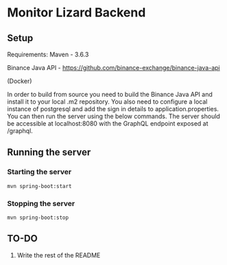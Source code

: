 # Monitor Lizard Backend

## Setup
Requirements:
Maven - 3.6.3

Binance Java API - https://github.com/binance-exchange/binance-java-api

(Docker)

In order to build from source you need to build the Binance Java API and install it to your local .m2 repository.
You also need to configure a local instance of postgresql and add the sign in details to application.properties.
You can then run the server using the below commands. 
The server should be accessible at localhost:8080 with the GraphQL endpoint exposed at /graphql.

## Running the server
### Starting the server

`mvn spring-boot:start`

### Stopping the server

`mvn spring-boot:stop`
## TO-DO
1. Write the rest of the README
